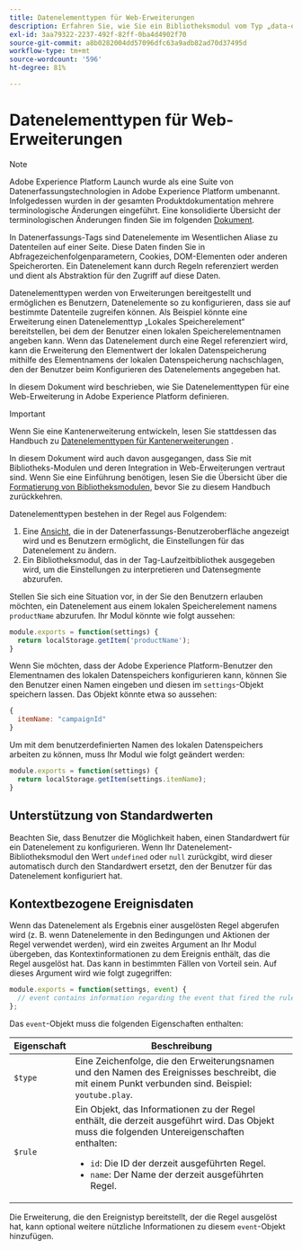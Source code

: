 ```yaml
---
title: Datenelementtypen für Web-Erweiterungen
description: Erfahren Sie, wie Sie ein Bibliotheksmodul vom Typ „data-element“ für eine Tag-Erweiterung in einer Web-Eigenschaft definieren.
exl-id: 3aa79322-2237-492f-82ff-0ba4d4902f70
source-git-commit: a8b0282004dd57096dfc63a9adb82ad70d37495d
workflow-type: tm+mt
source-wordcount: '596'
ht-degree: 81%

---
```


# Datenelementtypen für Web-Erweiterungen

>[!NOTE]
>
>Adobe Experience Platform Launch wurde als eine Suite von Datenerfassungstechnologien in Adobe Experience Platform umbenannt. Infolgedessen wurden in der gesamten Produktdokumentation mehrere terminologische Änderungen eingeführt. Eine konsolidierte Übersicht der terminologischen Änderungen finden Sie im folgenden [Dokument](../../term-updates.md).

In Datenerfassungs-Tags sind Datenelemente im Wesentlichen Aliase zu Datenteilen auf einer Seite. Diese Daten finden Sie in Abfragezeichenfolgenparametern, Cookies, DOM-Elementen oder anderen Speicherorten. Ein Datenelement kann durch Regeln referenziert werden und dient als Abstraktion für den Zugriff auf diese Daten.

Datenelementtypen werden von Erweiterungen bereitgestellt und ermöglichen es Benutzern, Datenelemente so zu konfigurieren, dass sie auf bestimmte Datenteile zugreifen können. Als Beispiel könnte eine Erweiterung einen Datenelementtyp „Lokales Speicherelement“ bereitstellen, bei dem der Benutzer einen lokalen Speicherelementnamen angeben kann. Wenn das Datenelement durch eine Regel referenziert wird, kann die Erweiterung den Elementwert der lokalen Datenspeicherung mithilfe des Elementnamens der lokalen Datenspeicherung nachschlagen, den der Benutzer beim Konfigurieren des Datenelements angegeben hat.

In diesem Dokument wird beschrieben, wie Sie Datenelementtypen für eine Web-Erweiterung in Adobe Experience Platform definieren.

>[!IMPORTANT]
>
>Wenn Sie eine Kantenerweiterung entwickeln, lesen Sie stattdessen das Handbuch zu [Datenelementtypen für Kantenerweiterungen](../edge/data-element-types.md) .
>
>In diesem Dokument wird auch davon ausgegangen, dass Sie mit Bibliotheks-Modulen und deren Integration in Web-Erweiterungen vertraut sind. Wenn Sie eine Einführung benötigen, lesen Sie die Übersicht über die [Formatierung von Bibliotheksmodulen](./format.md), bevor Sie zu diesem Handbuch zurückkehren.

Datenelementtypen bestehen in der Regel aus Folgendem:

1. Eine [Ansicht](./views.md), die in der Datenerfassungs-Benutzeroberfläche angezeigt wird und es Benutzern ermöglicht, die Einstellungen für das Datenelement zu ändern.
2. Ein Bibliotheksmodul, das in der Tag-Laufzeitbibliothek ausgegeben wird, um die Einstellungen zu interpretieren und Datensegmente abzurufen.

Stellen Sie sich eine Situation vor, in der Sie den Benutzern erlauben möchten, ein Datenelement aus einem lokalen Speicherelement namens `productName` abzurufen. Ihr Modul könnte wie folgt aussehen:

```js
module.exports = function(settings) {
  return localStorage.getItem('productName');
}
```

Wenn Sie möchten, dass der Adobe Experience Platform-Benutzer den Elementnamen des lokalen Datenspeichers konfigurieren kann, können Sie den Benutzer einen Namen eingeben und diesen im `settings`-Objekt speichern lassen. Das Objekt könnte etwa so aussehen:

```js
{
  itemName: "campaignId"
}
```

Um mit dem benutzerdefinierten Namen des lokalen Datenspeichers arbeiten zu können, muss Ihr Modul wie folgt geändert werden:

```js
module.exports = function(settings) {
  return localStorage.getItem(settings.itemName);
}
```

## Unterstützung von Standardwerten

Beachten Sie, dass Benutzer die Möglichkeit haben, einen Standardwert für ein Datenelement zu konfigurieren. Wenn Ihr Datenelement-Bibliotheksmodul den Wert `undefined` oder `null` zurückgibt, wird dieser automatisch durch den Standardwert ersetzt, den der Benutzer für das Datenelement konfiguriert hat.

## Kontextbezogene Ereignisdaten

Wenn das Datenelement als Ergebnis einer ausgelösten Regel abgerufen wird (z. B. wenn Datenelemente in den Bedingungen und Aktionen der Regel verwendet werden), wird ein zweites Argument an Ihr Modul übergeben, das Kontextinformationen zu dem Ereignis enthält, das die Regel ausgelöst hat. Das kann in bestimmten Fällen von Vorteil sein. Auf dieses Argument wird wie folgt zugegriffen:

```js
module.exports = function(settings, event) {
  // event contains information regarding the event that fired the rule
};
```

Das `event`-Objekt muss die folgenden Eigenschaften enthalten:

| Eigenschaft | Beschreibung |
| --- | --- |
| `$type` | Eine Zeichenfolge, die den Erweiterungsnamen und den Namen des Ereignisses beschreibt, die mit einem Punkt verbunden sind. Beispiel: `youtube.play`. |
| `$rule` | Ein Objekt, das Informationen zu der Regel enthält, die derzeit ausgeführt wird. Das Objekt muss die folgenden Untereigenschaften enthalten:<ul><li>`id`: Die ID der derzeit ausgeführten Regel.</li><li>`name`: Der Name der derzeit ausgeführten Regel.</li></ul> |

Die Erweiterung, die den Ereignistyp bereitstellt, der die Regel ausgelöst hat, kann optional weitere nützliche Informationen zu diesem `event`-Objekt hinzufügen.
